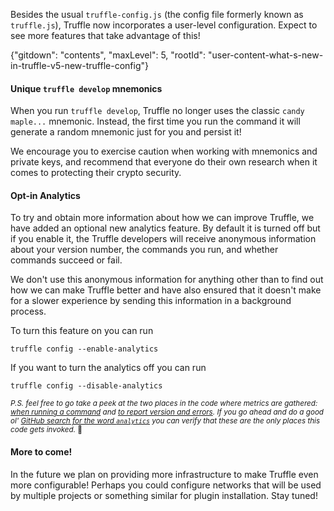 Besides the usual `truffle-config.js` (the config file formerly known as
`truffle.js`), Truffle now incorporates a user-level configuration. Expect to
see more features that take advantage of this!

{"gitdown": "contents", "maxLevel": 5, "rootId": "user-content-what-s-new-in-truffle-v5-new-truffle-config"}

#### Unique `truffle develop` mnemonics
When you run `truffle develop`, Truffle no longer uses the classic `candy maple...` mnemonic.  Instead, the first time you run the command it will generate a random mnemonic just for you and persist it!

We encourage you to exercise caution when working with mnemonics and private keys, and recommend that everyone do their own research when it comes to protecting their crypto security.

#### Opt-in Analytics
To try and obtain more information about how we can improve Truffle, we have added an optional new analytics feature.  By default it is turned off but if you enable it, the Truffle developers will receive anonymous information about your version number, the commands you run, and whether commands succeed or fail.

We don't use this anonymous information for anything other than to find out how we can make Truffle better and have also ensured that it doesn't make for a slower experience by sending this information in a background process.

To turn this feature on you can run
```shell
truffle config --enable-analytics
```

If you want to turn the analytics off you can run
```shell
truffle config --disable-analytics
```

<small>_P.S. feel free to go take a peek at the two places in the code where metrics are gathered: [when running a command](https://github.com/dune-network/truffle/blob/next/packages/truffle-core/lib/command.js#L114-L118) and [to report version and errors](https://github.com/dune-network/truffle/blob/next/packages/truffle-core/cli.js). If you go ahead and do a good ol' [GitHub search for the word `analytics`](https://github.com/search?q=analytics+repo%3Atrufflesuite%2Ftruffle&type=Code) you can verify that these are the only places this code gets invoked._ :tada:</small>

#### More to come!
In the future we plan on providing more infrastructure to make Truffle even more configurable!  Perhaps you could configure networks that will be used by multiple projects or something similar for plugin installation.  Stay tuned!
